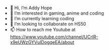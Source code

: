 - 👋 Hi, I’m Addy Hope
- 👀 I’m interested in gaming, anime and coding
- 🌱 I’m currently learning coding
- 💞️ I’m looking to collaborate on HS50
- 📫 How to reach me Youtube at https://www.youtube.com/channel/UCrlR-x9eUWzGYVuIDogqeEA/about

<!---
Addyh0pe/Addyh0pe is a ✨ special ✨ repository because its `README.md` (this file) appears on your GitHub profile.
You can click the Preview link to take a look at your changes.
--->
